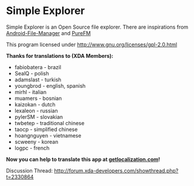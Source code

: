 Simple Explorer
===========

Simple Explorer is an Open Source file explorer. There are inspirations from [Android-File-Manager](https://github.com/nexes/Android-File-Manager) and
[PureFM](https://github.com/Doctoror/PureFM)

This program licensed under http://www.gnu.org/licenses/gpl-2.0.html


**Thanks for translations to (XDA Members):**
+ fabiobatera - brazil
+ SealQ - polish
+ adamslast - turkish
+ youngbrod - english, spanish
+ mirhl - italian
+ muamers - bosnian
+ kaizokan - dutch
+ lexaleon - russian
+ pylerSM - slovakian
+ twbetep - traditional chinese
+ taocp - simplified chinese
+ hoangnguyen - vietnamese
+ scweeny - korean
+ logpc - french


**Now you can help to translate this app at [getlocalization.com](http://www.getlocalization.com/Simple_Explorer)!**

Discussion Thread: http://forum.xda-developers.com/showthread.php?t=2330864